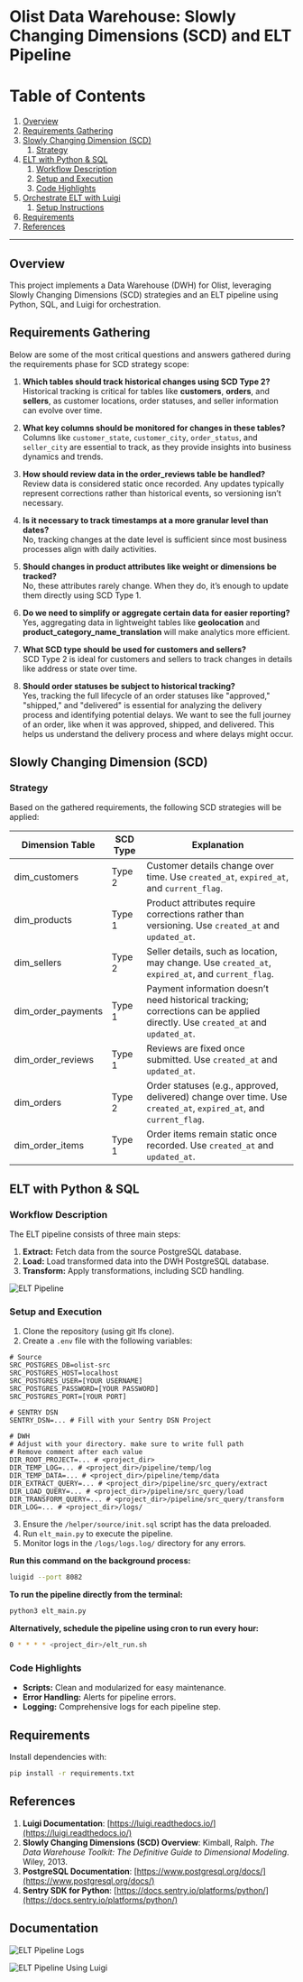 

# Olist Data Warehouse: Slowly Changing Dimensions (SCD) and ELT Pipeline

# Table of Contents
1. [Overview](#overview)
2. [Requirements Gathering](#requirements-gathering)
3. [Slowly Changing Dimension (SCD)](#slowly-changing-dimension-scd)
   1. [Strategy](#strategy)
4. [ELT with Python & SQL](#elt-with-python--sql)
   1. [Workflow Description](#workflow-description)
   2. [Setup and Execution](#setup-and-execution)
   3. [Code Highlights](#code-highlights)
5. [Orchestrate ELT with Luigi](#orchestrate-elt-with-luigi)
   1. [Setup Instructions](#setup-instructions)
6. [Requirements](#requirements)
7. [References](#references)

---

## Overview
This project implements a Data Warehouse (DWH) for Olist, leveraging Slowly Changing Dimensions (SCD) strategies and an ELT pipeline using Python, SQL, and Luigi for orchestration.

## Requirements Gathering
Below are some of the most critical questions and answers gathered during the requirements phase for SCD strategy scope:

1. **Which tables should track historical changes using SCD Type 2?**  
   Historical tracking is critical for tables like **customers**, **orders**, and **sellers**, as customer locations, order statuses, and seller information can evolve over time.

2. **What key columns should be monitored for changes in these tables?**  
   Columns like `customer_state`, `customer_city`, `order_status`, and `seller_city` are essential to track, as they provide insights into business dynamics and trends.

3. **How should review data in the order_reviews table be handled?**  
   Review data is considered static once recorded. Any updates typically represent corrections rather than historical events, so versioning isn’t necessary.

4. **Is it necessary to track timestamps at a more granular level than dates?**  
   No, tracking changes at the date level is sufficient since most business processes align with daily activities.

5. **Should changes in product attributes like weight or dimensions be tracked?**  
   No, these attributes rarely change. When they do, it’s enough to update them directly using SCD Type 1.

6. **Do we need to simplify or aggregate certain data for easier reporting?**  
   Yes, aggregating data in lightweight tables like **geolocation** and **product_category_name_translation** will make analytics more efficient.

7. **What SCD type should be used for customers and sellers?**  
   SCD Type 2 is ideal for customers and sellers to track changes in details like address or state over time.

8. **Should order statuses be subject to historical tracking?**  
   Yes, tracking the full lifecycle of an order statuses like "approved," "shipped," and "delivered" is essential for analyzing the delivery process and identifying potential delays. We want to see the full journey of an order, like when it was approved, shipped, and delivered. This helps us understand the delivery process and where delays might occur.

## Slowly Changing Dimension (SCD)
### Strategy
Based on the gathered requirements, the following SCD strategies will be applied:

| Dimension Table      | SCD Type | Explanation                                                                 |
|----------------------|----------|-----------------------------------------------------------------------------|
| dim_customers        | Type 2   | Customer details change over time. Use `created_at`, `expired_at`, and `current_flag`. |
| dim_products         | Type 1   | Product attributes require corrections rather than versioning. Use `created_at` and `updated_at`. |
| dim_sellers          | Type 2   | Seller details, such as location, may change. Use `created_at`, `expired_at`, and `current_flag`. |
| dim_order_payments   | Type 1   | Payment information doesn’t need historical tracking; corrections can be applied directly. Use `created_at` and `updated_at`. |
| dim_order_reviews    | Type 1   | Reviews are fixed once submitted. Use `created_at` and `updated_at`.       |
| dim_orders           | Type 2   | Order statuses (e.g., approved, delivered) change over time. Use `created_at`, `expired_at`, and `current_flag`. |
| dim_order_items      | Type 1   | Order items remain static once recorded. Use `created_at` and `updated_at`. |

## ELT with Python & SQL

### Workflow Description
The ELT pipeline consists of three main steps:
1. **Extract:** Fetch data from the source PostgreSQL database.
2. **Load:** Load transformed data into the DWH PostgreSQL database.
3. **Transform:** Apply transformations, including SCD handling.

![ELT Pipeline](img_assets/ELT_Illustration.png)

### Setup and Execution
1. Clone the repository (using git lfs clone).
2. Create a `.env` file with the following variables:

```env
# Source
SRC_POSTGRES_DB=olist-src
SRC_POSTGRES_HOST=localhost
SRC_POSTGRES_USER=[YOUR USERNAME]
SRC_POSTGRES_PASSWORD=[YOUR PASSWORD]
SRC_POSTGRES_PORT=[YOUR PORT]

# SENTRY DSN
SENTRY_DSN=... # Fill with your Sentry DSN Project 

# DWH
# Adjust with your directory. make sure to write full path
# Remove comment after each value
DIR_ROOT_PROJECT=... # <project_dir>
DIR_TEMP_LOG=... # <project_dir>/pipeline/temp/log
DIR_TEMP_DATA=... # <project_dir>/pipeline/temp/data
DIR_EXTRACT_QUERY=... # <project_dir>/pipeline/src_query/extract
DIR_LOAD_QUERY=... # <project_dir>/pipeline/src_query/load
DIR_TRANSFORM_QUERY=... # <project_dir>/pipeline/src_query/transform
DIR_LOG=... # <project_dir>/logs/
```

3. Ensure the `/helper/source/init.sql` script has the data preloaded.
4. Run `elt_main.py` to execute the pipeline.
5. Monitor logs in the `/logs/logs.log/` directory for any errors.

**Run this command on the background process:**
```bash
luigid --port 8082
```

**To run the pipeline directly from the terminal:**
```bash
python3 elt_main.py
```

**Alternatively, schedule the pipeline using cron to run every hour:**
```bash
0 * * * * <project_dir>/elt_run.sh
```

### Code Highlights
- **Scripts:** Clean and modularized for easy maintenance.
- **Error Handling:** Alerts for pipeline errors.
- **Logging:** Comprehensive logs for each pipeline step.

## Requirements
Install dependencies with:
```bash
pip install -r requirements.txt
```

## References
1. **Luigi Documentation**: [https://luigi.readthedocs.io/](https://luigi.readthedocs.io/)
2. **Slowly Changing Dimensions (SCD) Overview**: Kimball, Ralph. *The Data Warehouse Toolkit: The Definitive Guide to Dimensional Modeling*. Wiley, 2013.
3. **PostgreSQL Documentation**: [https://www.postgresql.org/docs/](https://www.postgresql.org/docs/)
4. **Sentry SDK for Python**: [https://docs.sentry.io/platforms/python/](https://docs.sentry.io/platforms/python/)


## Documentation

![ELT Pipeline Logs](img_assets/logs.png)


![ELT Pipeline Using Luigi](img_assets/luigi_8082.png)